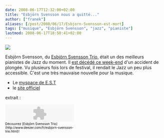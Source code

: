 ```yaml
---
date: 2008-06-17T12:32:00+02:00
title: "Esbjörn Svensson nous a quitté..."
author: ["franek"]
aliases: [/post/2008/06/17/Esbjorn-Svensson-est-mort]
tags: ["musique", "Esbjörn Svensson", "jazz", "pianiste"]
lastmod: 2008-06-17T18:50:41+02:00
---
```

![](http://upload.wikimedia.org/wikipedia/commons/3/35/Esbj%C3%B6rn_Svensson.jpg)

Esbjörn Svensson, du [Esbjörn Svensson Trio,](http://fr.wikipedia.org/wiki/Esbj%C3%B6rn_Svensson_Trio) était un des meilleurs pianistes de Jazz du moment. Il [est décédé ce week-end](http://www.liberation.fr/culture/musique/332618.FR.php) d'un accident de plongée. Vu plusieurs fois lors de festival, il rendait le Jazz un peu plus accessible. C'est une très mauvaise nouvelle pour la musique.

- Le [myspace de E.S.T](http://www.myspace.com/esbjornsvenssontrio)
- le [site officiel](http://www.est-music.com/)

extrait :

<div style="width:220px;height:55px;"><object height="55" width="220"><param name="movie" value="http://www.deezer.com/embedded/small-widget-v2.swf?idSong=147093&colorBackground=0x555552&textColor1=0xFFFFFF&colorVolume=0x39D1FD&autoplay=0"></param><embed height="55" src="http://www.deezer.com/embedded/small-widget-v2.swf?idSong=147093&colorBackground=0x525252&textColor1=0xFFFFFF&colorVolume=0x39D1FD&autoplay=0" type="application/x-shockwave-flash" width="220"></embed></object>  
<font color="#000000" size="1">Découvrez [Esbjörn Svensson Trio](http://www.deezer.com/fr/esbjorn-svensson-trio.html)!</font></div>
